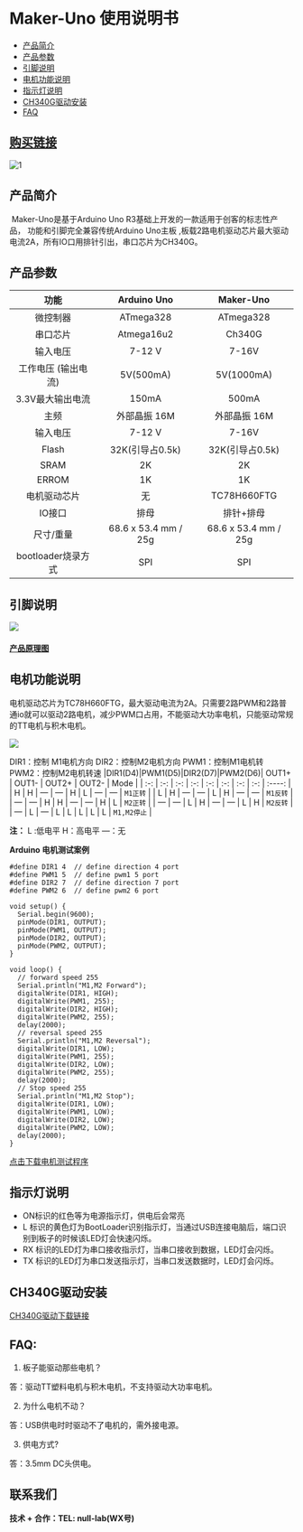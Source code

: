 # Maker-Uno 使用说明书
* [产品简介](##产品简介) 
* [产品参数](##产品参数) 
* [引脚说明](##引脚说明) 
* [电机功能说明](##电机功能说明) 
* [指示灯说明](##指示灯说明) 
* [CH340G驱动安装](##CH340G驱动安装) 
* [FAQ](##FAQ) 

## [购买链接](https://item.taobao.com/item.htm?spm=a1z10.5-c-s.w4002-21556097795.26.23ae6b0dJkBCqZ&id=680974076367)

![1](./Maker-Uno/Maker_Uno.png)


## 产品简介

​	Maker-Uno是基于Arduino Uno R3基础上开发的一款适用于创客的标志性产品， 功能和引脚完全兼容传统Arduino Uno主板 ,板载2路电机驱动芯片最大驱动电流2A，所有IO口用排针引出，串口芯片为CH340G。

## 产品参数
|功能|Arduino Uno|Maker-Uno|
| :-: | :-: | :-: |
| 微控制器 | ATmega328 | ATmega328 |
| 串口芯片 | Atmega16u2 | Ch340G |
| 输入电压 | 7-12 V | 7-16V |
| 工作电压 (输出电流) | 5V(500mA) | 5V(1000mA) |
| 3.3V最大输出电流 | 150mA | 500mA |
| 主频 | 外部晶振 16M | 外部晶振 16M |
| 输入电压 | 7-12 V | 7-16V |
| Flash | 32K(引导占0.5k) | 32K(引导占0.5k) |
| SRAM | 2K | 2K |
| ERROM | 1K | 1K |
| 电机驱动芯片 | 无 | TC78H660FTG |
| IO接口 | 排母 | 排针+排母 |
| 尺寸/重量 | 68.6 x 53.4 mm / 25g | 68.6 x 53.4 mm / 25g |
| bootloader烧录方式 | SPI | SPI |
## 引脚说明 

![ ](./Maker-Uno/Maker_Uno_CalloutDrawing.png)



#### **[产品原理图](./Maker-Uno/Maker_Uno.pdf)**

## 电机功能说明

​		电机驱动芯片为TC78H660FTG，最大驱动电流为2A。只需要2路PWM和2路普通io就可以驱动2路电机，减少PWM口占用，不能驱动大功率电机，只能驱动常规的TT电机与积木电机。

![ ](./Maker-Uno/Maker_Uno_Motor.png)

DIR1：控制 M1电机方向		DIR2：控制M2电机方向		PWM1：控制M1电机转		PWM2：控制M2电机转速
|DIR1(D4)|PWM1(D5)|DIR2(D7)|PWM2(D6)| OUT1+ | OUT1- | OUT2+ | OUT2- | Mode |
| :-: | :-: | :-: | :-: | :-: | :-: | :-: | :-: | :----: |
| H | H | — | — | H | L | — | — | `M1正转` |
| L | H | — | — | L | H | — | — | `M1反转` |
| — | — | H | H | — | — | H | L | `M2正转` |
| — | — | L | H | — | — | L | H | `M2反转` |
| — | L | — | L | L | L | L | L | `M1,M2停止` |

**注：** L :低电平 		H：高电平		—：无		


**Arduino 电机测试案例**

```
#define DIR1 4  // define direction 4 port
#define PWM1 5  // define pwm1 5 port
#define DIR2 7  // define direction 7 port
#define PWM2 6  // define pwm2 6 port

void setup() {
  Serial.begin(9600);
  pinMode(DIR1, OUTPUT);
  pinMode(PWM1, OUTPUT);
  pinMode(DIR2, OUTPUT);
  pinMode(PWM2, OUTPUT);
}

void loop() {
  // forward speed 255
  Serial.println("M1,M2 Forward");
  digitalWrite(DIR1, HIGH);
  digitalWrite(PWM1, 255);
  digitalWrite(DIR2, HIGH);
  digitalWrite(PWM2, 255);
  delay(2000);
  // reversal speed 255
  Serial.println("M1,M2 Reversal");
  digitalWrite(DIR1, LOW);
  digitalWrite(PWM1, 255);
  digitalWrite(DIR2, LOW);
  digitalWrite(PWM2, 255);
  delay(2000);
  // Stop speed 255
  Serial.println("M1,M2 Stop");
  digitalWrite(DIR1, LOW);
  digitalWrite(PWM1, LOW);
  digitalWrite(DIR2, LOW);
  digitalWrite(PWM2, LOW);
  delay(2000);
}
```

[点击下载电机测试程序](https://github.com/emakefun/maker-uno/releases/download/v1.0.0/DC_MotorTest.zip)

## 指示灯说明

- ON标识的红色等为电源指示灯，供电后会常亮
- L 标识的黄色灯为BootLoader识别指示灯，当通过USB连接电脑后，端口识别到板子的时候该LED灯会快速闪烁。
- RX 标识的LED灯为串口接收指示灯，当串口接收到数据，LED灯会闪烁。
- TX 标识的LED灯为串口发送指示灯，当串口发送数据时，LED灯会闪烁。

## CH340G驱动安装
[CH340G驱动下载链接](https://www.wch.cn/downloads/CH341SER_ZIP.html)

## FAQ:

1. 板子能驱动那些电机？

 答：驱动TT塑料电机与积木电机，不支持驱动大功率电机。	

2. 为什么电机不动？

答：USB供电时时驱动不了电机的，需外接电源。

3. 供电方式?

答：3.5mm DC头供电。

## 联系我们

**技术 + 合作：TEL:  null-lab(WX号)**
